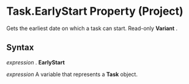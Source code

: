 
# Task.EarlyStart Property (Project)

Gets the earliest date on which a task can start. Read-only  **Variant** .


## Syntax

 _expression_ . **EarlyStart**

 _expression_ A variable that represents a **Task** object.

